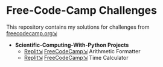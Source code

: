 # Free-Code-Camp Challenges
This repository contains my solutions for challenges from [freecodecamp.org⇲](https://www.freecodecamp.org/learn)
- **Scientific-Computing-With-Python Projects**
  - [Replit⇲](https://replit.com/@ElkJug/fccArithmeticFormatter) [FreeCodeCamp⇲](https://www.freecodecamp.org/learn/scientific-computing-with-python/scientific-computing-with-python-projects/arithmetic-formatter) Arithmetic Formatter
  - [Replit⇲](https://replit.com/@ElkJug/fcctimecalculator) [FreeCodeCamp⇲](https://www.freecodecamp.org/learn/scientific-computing-with-python/scientific-computing-with-python-projects/time-calculator) Time Calculator
